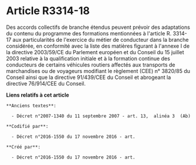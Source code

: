 # Article R3314-18

Des accords collectifs de branche étendus peuvent prévoir des adaptations du contenu du programme des formations mentionnées
à l'article R. 3314-17 aux particularités de l'exercice du métier de conducteur dans la branche considérée, en conformité
avec la liste des matières figurant à l'annexe I de la directive 2003/59/CE du Parlement européen et du Conseil du 15 juillet
2003 relative à la qualification initiale et à la formation continue des conducteurs de certains véhicules routiers affectés
aux transports de marchandises ou de voyageurs modifiant le règlement (CEE) n° 3820/85 du Conseil ainsi que la directive
91/439/CEE du Conseil et abrogeant la directive 76/914/CEE du Conseil.

**Liens relatifs à cet article**

	**Anciens textes**:

	  - Décret n°2007-1340 du 11 septembre 2007 - art. 13,  alinéa 3  (Ab)

	**Codifié par**:

	  - Décret n°2016-1550 du 17 novembre 2016 - art.

	**Créé par**:

	  - Décret n°2016-1550 du 17 novembre 2016 - art.
